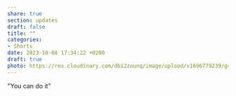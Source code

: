 ```yaml
---
share: true
section: updates
draft: false
title: ""
categories:
- Shorts
date: 2023-10-08 17:34:22 +0200
draft: true
photo: https://res.cloudinary.com/dbi2zounq/image/upload/v1696779239/g4qybxerghcggtvoukwt.jpg
---
```


"You can do it"
